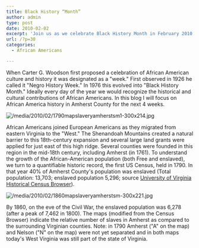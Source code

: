 ```yaml
---
title: Black History “Month”
author: admin
type: post
date: 2010-02-02
excerpt: 'Join us as we celebrate Black History Month in February 2010 - focusing on the lives and contributions of African Americans in Amherst County, Virginia.'
url: /?p=30
categories:
  - African Americans

---
```

When Carter G. Woodson first proposed a celebration of African American culture and history it was designated as a "week." First observed in 1926 he called it "Negro History Week." In 1976 this evolved into "Black History Month." Ideally every day of the year we would recognize the historical and cultural contributions of African Americans. In this blog I will focus on African America history in Amherst County for the next 4 weeks.

![/media/2010/02/1790mapslaveryamherstsm1-300x214.jpg](/media/2010/02/1790mapslaveryamherstsm1-300x214.jpg)

African Americans joined European Americans as they migrated from eastern Virginia to the "West." The Shenandoah Mountains created a natural barrier to this 18th-century expansion and several large land grants were applied for just east of this high ridge. Several counties were founded in this region in the mid-18th century, including Amherst (in 1761). To understand the growth of the African-American population (both Free and enslaved), we turn to a quantifiable historic record, the first US Census, held in 1790. In that year 40% of Amherst County's population was enslaved (Total population: 13,703; enslaved population 5,296; source [University of Virginia Historical Census Browser][2]).

![/media/2010/02/1860mapslaveryamherstsm-300x221.jpg](/media/2010/02/1860mapslaveryamherstsm-300x221.jpg)

By 1860, on the eve of the Civil War, the enslaved population was 6,278 (after a peak of 7,462 in 1800). The maps (modified from the Census Browser) indicate the relative number of slaves in Amherst as compared to the surrounding Virginian counties. Note: in 1790 Amherst ("A" on the map) and Nelson ("N" on the map) were not yet separated and in both maps today's West Virginia was still part of the state of Virginia.

 [1]: /media/2010/02/1790mapslaveryamherstsm1.jpg
 [2]: http://http://mapserver.lib.virginia.edu/index.html
 [3]: /media/2010/02/1860mapslaveryamherstsm.jpg
